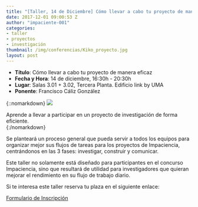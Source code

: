 ```yaml
---
title: "[Taller, 14 de Diciembre] Cómo llevar a cabo tu proyecto de manera eficaz."
date: 2017-12-01 09:00:53 Z
author: "impaciente-001"
categories:
- taller
- proyectos
- investigación
thumbnail: /img/conferencias/Kiko_proyecto.jpg
layout: post
---
```


- **Título**: Cómo llevar a cabo tu proyecto de manera eficaz
- **Fecha y Hora**: 14 de diciembre, 16:30h -  20:30h
- **Lugar**: Salas 3.01 + 3.02, Tercera Planta. Edificio link by UMA
- **Ponente**: Francisco Cáliz González

{::nomarkdown}
<img src="{{ site.baseurl }}/img/conferencias/Kiko_proyecto.jpg">
<div class="piefoto"> Aprende a llevar a participar en un proyecto de investigación de forma eficiente. </div>
{:/nomarkdown}

Se planteará un proceso general que pueda servir a todos los equipos para organizar mejor sus flujos de tareas para los proyectos de Impaciencia, centrándonos en las 3 fases: investigar, construir y comunicar.

Este taller no solamente está diseñado para participantes en el concurso Impaciencia, sino que resultará de utilidad para investigadores que quieran mejorar el rendimiento en su flujo de trabajo diario.

Si te interesa este taller reserva tu plaza en el siguiente enlace:

[Formulario de Inscripción](https://goo.gl/forms/vpEa48mvdL3B5id33)
